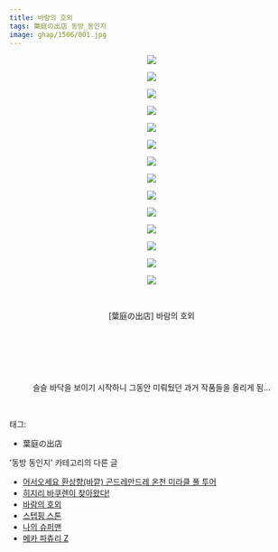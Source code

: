 ```yaml
---
title: 바람의 호외
tags: 葉庭の出店 동방_동인지
image: ghap/1506/001.jpg
---
```

<div class="article">
<p style="text-align: center; clear: none; float: none;"><img src="{{ site.nasurl }}/ghap/1506/001.jpg"/></p>
<p style="text-align: center; clear: none; float: none;"><img src="{{ site.nasurl }}/ghap/1506/002.jpg"/></p>
<p style="text-align: center; clear: none; float: none;"><img src="{{ site.nasurl }}/ghap/1506/003.jpg"/></p>
<p style="text-align: center; clear: none; float: none;"><img src="{{ site.nasurl }}/ghap/1506/004.jpg"/></p>
<p style="text-align: center; clear: none; float: none;"><img src="{{ site.nasurl }}/ghap/1506/005.jpg"/></p>
<p style="text-align: center; clear: none; float: none;"><img src="{{ site.nasurl }}/ghap/1506/006.jpg"/></p>
<p style="text-align: center; clear: none; float: none;"><img src="{{ site.nasurl }}/ghap/1506/007.jpg"/></p>
<p style="text-align: center; clear: none; float: none;"><img src="{{ site.nasurl }}/ghap/1506/008.jpg"/></p>
<p style="text-align: center; clear: none; float: none;"><img src="{{ site.nasurl }}/ghap/1506/009.jpg"/></p>
<p style="text-align: center; clear: none; float: none;"><img src="{{ site.nasurl }}/ghap/1506/010.jpg"/></p>
<p style="text-align: center; clear: none; float: none;"><img src="{{ site.nasurl }}/ghap/1506/011.jpg"/></p>
<p style="text-align: center; clear: none; float: none;"><img src="{{ site.nasurl }}/ghap/1506/012.jpg"/></p>
<p style="text-align: center; clear: none; float: none;"><img src="{{ site.nasurl }}/ghap/1506/013.jpg"/></p>
<p style="text-align: center; clear: none; float: none;"><img src="{{ site.nasurl }}/ghap/1506/014.jpg"/></p>
<p style="text-align: center; clear: none; float: none;"><br/></p>
<p style="text-align: center; clear: none; float: none;">[葉庭の出店] 바람의 호외</p>
<p style="text-align: center; clear: none; float: none;"><br/></p>
<p style="text-align: center; clear: none; float: none;"><br/></p>
<p style="text-align: center; clear: none; float: none;"><br/></p>
<p style="text-align: center; clear: none; float: none;">슬슬 바닥을 보이기 시작하니 그동안 미뤄뒀던 과거 작품들을 올리게 됨...</p>
<p><br/></p>
</div><div class="tagTrail">
<p>태그: </p>
<ul>
<li>葉庭の出店</li>
</ul>
</div><div class="another">
<p>'동방 동인지' 카테고리의 다른 글</p>
<ul>
<li><a href="/2016-08-12-ghap_1508">어서오세요 환상향(바깥) 곤드레만드레 온천 미라클 풀 투어</a></li>
<li><a href="/2016-08-11-ghap_1507">히지리 바쿠렌이 찾아왔다!</a></li>
<li><a href="/2016-08-11-ghap_1506">바람의 호외</a></li>
<li><a href="/2016-08-11-ghap_1505">스텝핑 스톤</a></li>
<li><a href="/2016-08-11-ghap_1503">나의 슈퍼맨</a></li>
<li><a href="/2016-08-11-ghap_1502">메카 파츄리 Z</a></li>
</ul>
</div><div class="cb_module cb_fluid">
<div class="cb_wrt cb_profile">
</div><!-- commentList close -->
</div>